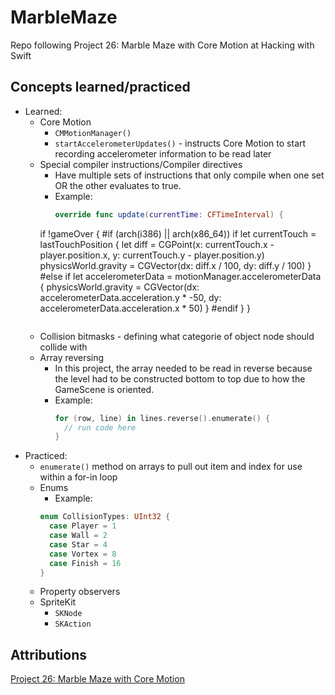 # MarbleMaze
Repo following Project 26: Marble Maze with Core Motion at Hacking with Swift

## Concepts learned/practiced
* Learned:
  * Core Motion
    * ```CMMotionManager()```
    * ```startAccelerometerUpdates()``` - instructs Core Motion to start recording accelerometer information to be read later
  * Special compiler instructions/Compiler directives
    * Have multiple sets of instructions that only compile when one set OR the other evaluates to true.
    * Example:
      ```Swift
      override func update(currentTime: CFTimeInterval) {
    if !gameOver {
#if (arch(i386) || arch(x86_64))
        if let currentTouch = lastTouchPosition {
            let diff = CGPoint(x: currentTouch.x - player.position.x, y: currentTouch.y - player.position.y)
            physicsWorld.gravity = CGVector(dx: diff.x / 100, dy: diff.y / 100)
        }
#else
        if let accelerometerData = motionManager.accelerometerData {
            physicsWorld.gravity = CGVector(dx: accelerometerData.acceleration.y * -50, dy: accelerometerData.acceleration.x * 50)
        }
#endif
    }
}
      ```
  * Collision bitmasks - defining what categorie of object node should collide with
  * Array reversing
    * In this project, the array needed to be read in reverse because the level had to be constructed bottom to top due to how the GameScene is oriented.
    * Example:
      ```Swift
      for (row, line) in lines.reverse().enumerate() {
        // run code here
      }
      ```
* Practiced:
  * ```enumerate()``` method on arrays to pull out item and index for use within a for-in loop
  * Enums
    * Example:
    ```Swift
    enum CollisionTypes: UInt32 {
      case Player = 1
      case Wall = 2
      case Star = 4
      case Vortex = 8
      case Finish = 16
    }
    ```
  * Property observers
  * SpriteKit
    * ```SKNode```
    * ```SKAction```

## Attributions
[Project 26: Marble Maze with Core Motion](https://www.hackingwithswift.com/read/26/overview)
